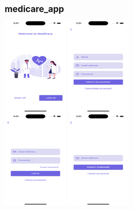 # medicare_app

<div>
<img src="demo/1.png" width=200 height=300 />
  <img src="demo/2.png" width=200 height=300 />
  <img src="demo/3.png" width=200 height=300 />
  <img src="demo/4.png" width=200 height=300 />
</div>
